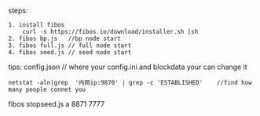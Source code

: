 
steps:

	1. install fibos 
		curl -s https://fibos.io/download/installer.sh |sh
	2. fibos bp.js   //bp node start
	3. fibos full.js // full node start
	4. fibos seed.js // seed node start

tips:
	config.json  // where your config.ini and blockdata your can change it 

	netstat -aln|grep  '内网ip:9870' | grep -c 'ESTABLISHED'    //find how many people connet you


fibos stopseed.js a 8871 7777



